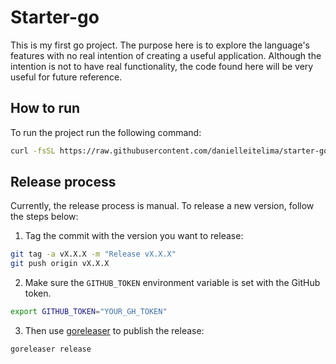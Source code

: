 # Starter-go

This is my first go project. The purpose here is to explore the language's features with no real intention of creating a useful application. Although the intention is not to have real functionality, the code found here will be very useful for future reference.

## How to run

To run the project run the following command:

```bash
curl -fsSL https://raw.githubusercontent.com/danielleitelima/starter-go/master/install.sh | bash
```

## Release process

Currently, the release process is manual. To release a new version, follow the steps below:

1. Tag the commit with the version you want to release:

```bash
git tag -a vX.X.X -m "Release vX.X.X"
git push origin vX.X.X
```

2. Make sure the `GITHUB_TOKEN` environment variable is set with the GitHub token.

```bash
export GITHUB_TOKEN="YOUR_GH_TOKEN"
```

3. Then use [goreleaser](https://goreleaser.com/) to publish the release:

```bash
goreleaser release
```


